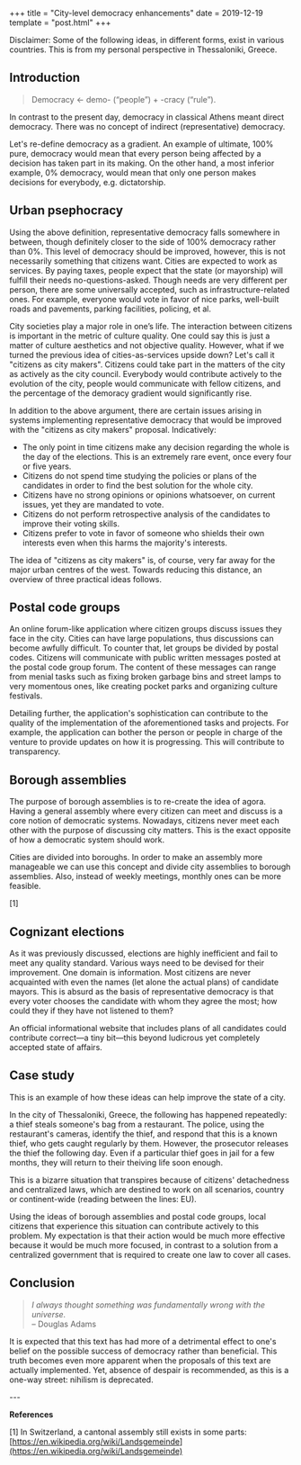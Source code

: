+++
title = "City-level democracy enhancements"
date = 2019-12-19
template = "post.html"
+++

Disclaimer: Some of the following ideas, in different forms, exist in various countries. This is from my personal perspective in Thessaloniki, Greece.

## Introduction

> Democracy &larr; demo- (“people”) + -cracy (“rule”).

In contrast to the present day, democracy in classical Athens meant direct democracy. There was no concept of indirect (representative) democracy.

Let's re-define democracy as a gradient. An example of ultimate, 100% pure, democracy would mean that every person being affected by a decision has taken part in its making. On the other hand, a most inferior example, 0% democracy, would mean that only one person makes decisions for everybody, e.g. dictatorship.

## Urban psephocracy

Using the above definition, representative democracy falls somewhere in between, though definitely closer to the side of 100% democracy rather than 0%. This level of democracy should be improved, however, this is not necessarily something that citizens want. Cities are expected to work as services. By paying taxes, people expect that the state (or mayorship) will fulfill their needs no-questions-asked. Though needs are very different per person, there are some universally accepted, such as infrastructure-related ones. For example, everyone would vote in favor of nice parks, well-built roads and pavements, parking facilities, policing, et al.

City societies play a major role in one’s life. The interaction between citizens is important in the metric of culture quality. One could say this is just a matter of culture aesthetics and not objective quality. However, what if we turned the previous idea of cities-as-services upside down? Let's call it "citizens as city makers". Citizens could take part in the matters of the city as actively as the city council. Everybody would contribute actively to the evolution of the city, people would communicate with fellow citizens, and the percentage of the demoracy gradient would significantly rise.

In addition to the above argument, there are certain issues arising in systems implementing representative democracy that would be improved with the "citizens as city makers" proposal. Indicatively:

* The only point in time citizens make any decision regarding the whole is the day of the elections. This is an extremely rare event, once every four or five years.
* Citizens do not spend time studying the policies or plans of the candidates in order to find the best solution for the whole city.
* Citizens have no strong opinions or opinions whatsoever, on current issues, yet they are mandated to vote.
* Citizens do not perform retrospective analysis of the candidates to improve their voting skills.
* Citizens prefer to vote in favor of someone who shields their own interests even when this harms the majority's interests.

The idea of "citizens as city makers" is, of course, very far away for the major urban centres of the west. Towards reducing this distance, an overview of three practical ideas follows.

## Postal code groups

An online forum-like application where citizen groups discuss issues they face in the city. Cities can have large populations, thus discussions can become awfully difficult. To counter that, let groups be divided by postal codes. Citizens will communicate with public written messages posted at the postal code group forum. The content of these messages can range from menial tasks such as fixing broken garbage bins and street lamps to very momentous ones, like creating pocket parks and organizing culture festivals.

Detailing further, the application's sophistication can contribute to the quality of the implementation of the aforementioned tasks and projects. For example, the application can bother the person or people in charge of the venture to provide updates on how it is progressing. This will contribute to transparency.

## Borough assemblies

The purpose of borough assemblies is to re-create the idea of agora. Having a general assembly where every citizen can meet and discuss is a core notion of democratic systems. Nowadays, citizens never meet each other with the purpose of discussing city matters. This is the exact opposite of how a democratic system should work.

Cities are divided into boroughs. In order to make an assembly more manageable we can use this concept and divide city assemblies to borough assemblies. Also, instead of weekly meetings, monthly ones can be more feasible.

[1]

## Cognizant elections

As it was previously discussed, elections are highly inefficient and fail to meet any quality standard. Various ways need to be devised for their improvement. One domain is information. Most citizens are never acquainted with even the names (let alone the actual plans) of candidate mayors. This is absurd as the basis of representative democracy is that every voter chooses the candidate with whom they agree the most; how could they if they have not listened to them?

An official informational website that includes plans of all candidates could contribute correct&mdash;a tiny bit&mdash;this beyond ludicrous yet completely accepted state of affairs.

## Case study

This is an example of how these ideas can help improve the state of a city.

In the city of Thessaloniki, Greece, the following has happened repeatedly: a thief steals someone's bag from a restaurant. The police, using the restaurant's cameras, identify the thief, and respond that this is a known thief, who gets caught regularly by them. However, the prosecutor releases the thief the following day. Even if a particular thief goes in jail for a few months, they will return to their theiving life soon enough.

This is a bizarre situation that transpires because of citizens' detachedness and centralized laws, which are destined to work on all scenarios, country or continent-wide (reading between the lines: EU).

Using the ideas of borough assemblies and postal code groups, local citizens that experience this situation can contribute actively to this problem. My expectation is that their action would be much more effective because it would be much more focused, in contrast to a solution from a centralized government that is required to create one law to cover all cases.

## Conclusion

> *I always thought something was fundamentally wrong with the universe.*  
> &ndash; Douglas Adams

It is expected that this text has had more of a detrimental effect to one's belief on the possible success of democracy rather than beneficial. This truth becomes even more apparent when the proposals of this text are actually implemented. Yet, absence of despair is recommended, as this is a one-way street: nihilism is deprecated.

<div class="notes-separator"></div>

\---

**References**

[1] In Switzerland, a cantonal assembly still exists in some parts: [https://en.wikipedia.org/wiki/Landsgemeinde](https://en.wikipedia.org/wiki/Landsgemeinde)
